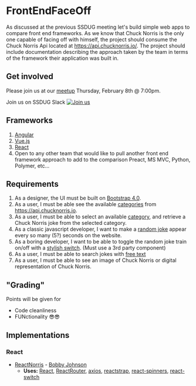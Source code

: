 # FrontEndFaceOff

As discussed at the previous SSDUG meeting let's build simple web apps to compare front end frameworks. As we know that Chuck Norris is the only one capable of facing off with himself, the project should consume the Chuck Norris Api located at https://api.chucknorris.io/. The project should include documentation describing the approach taken by the team in terms of the framework their application was built in.

## Get involved

Please join us at our [meetup](https://www.meetup.com/ssdevelopers/) Thursday, February 8th @ 7:00pm.

Join us on SSDUG Slack [![Join us](https://webtasks.iamnotmyself.com/notmyself/ssdug-slackin/badge.svg)](https://webtasks.iamnotmyself.com/notmyself/ssdug-slackin/)

## Frameworks

1. [Angular](https://angular.io/)
1. [Vue.js](https://vuejs.org/)
1. [React](https://reactjs.org/)
1. Open to any other team that would like to pull another front end framework approach to add to the comparison Preact, MS MVC, Python, Polymer, etc...

## Requirements

1. As a designer, the UI must be built on [Bootstrap 4.0](https://getbootstrap.com/).
1. As a user, I must be able see the available [categories](https://api.chucknorris.io/jokes/categories) from https://api.chucknorris.io.
1. As a user, I must be able to select an available [category](https://api.chucknorris.io/jokes/categories), and retrieve a Chuck Norris joke from the selected category.
1. As a classic javascript developer, I want to make a [random joke](https://api.chucknorris.io/jokes/random) appear every so many (5?) seconds on the website. 
1. As a boring developer, I want to be able to toggle the random joke train on/off with a [stylish switch](http://cdn.cssflow.com/snippets/simple-toggle-switch/preview-260.png).  (Must use a 3rd party component)
1. As a user, I must be able to search jokes with [free text](https://api.chucknorris.io/jokes/search?query={query})
1. As a user, I must be able to see an image of Chuck Norris or digital representation of Chuck Norris.

## "Grading"
Points will be given for
* Code cleanliness
* FUNctionality 😎😎

## Implementations

### React

- [ReactNorris](https://github.com/NotMyself/ReactNorris) - [Bobby Johnson](https://twitter.com/NotMyself)
  - **Uses:** [React](https://reactjs.org/), [ReactRouter](https://reacttraining.com/react-router/), [axios](https://github.com/axios/axios), [reactstrap](https://reactstrap.github.io/), [react-spinners](http://www.davidhu.io/react-spinners/), [react-switch](https://github.com/yogaboll/react-switch)
